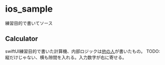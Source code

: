 # ios_sample
練習目的で書いてソース
## Calculator
swiftUI練習目的で書いた計算機、内部ロジックは[他の人](https://github.com/StanleyTseng1980/calculator_darkmode)が書いたもの。
TODO:縦だけじゃない、横も隙間を入れる。入力数字が右に寄せる。
